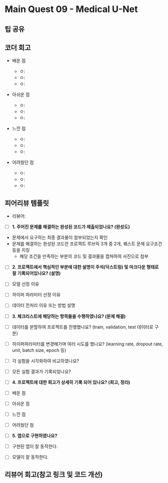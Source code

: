 # Main Quest 09 - Medical U-Net

## 팁 공유

## 코더 회고

- 배운 점
  - ㅇ:
  - ㅇ:
  - ㅇ:

- 아쉬운 점
  - ㅇ:
  - ㅇ:
  - ㅇ:

- 느낀 점
  - ㅇ:
  - ㅇ:
  - ㅇ:

- 어려웠던 점
  - ㅇ:
  - ㅇ:
  - ㅇ:

## 피어리뷰 템플릿

- 리뷰어:

- [ ]  **1. 주어진 문제를 해결하는 완성된 코드가 제출되었나요? (완성도)**
  - 문제에서 요구하는 최종 결과물이 첨부되었는지 확인
  - 문제를 해결하는 완성된 코드란 프로젝트 루브릭 3개 중 2개,
    퀘스트 문제 요구조건 등을 지칭
    - 해당 조건을 만족하는 부분의 코드 및 결과물을 캡쳐하여 사진으로 첨부

- [ ]  **2. 프로젝트에서 핵심적인 부분에 대한 설명이 주석(닥스트링) 및 마크다운 형태로 잘 기록되어있나요? (설명)**
  - [ ]  모델 선정 이유
  - [ ]  하이퍼 파라미터 선정 이유
  - [ ]  데이터 전처리 이유 또는 방법 설명

- [ ]  **3. 체크리스트에 해당하는 항목들을 수행하였나요? (문제 해결)**
  - [ ]  데이터를 분할하여 프로젝트를 진행했나요? (train, validation, test 데이터로 구분)
  - [ ]  하이퍼파라미터를 변경해가며 여러 시도를 했나요? (learning rate, dropout rate, unit, batch size, epoch 등)
  - [ ]  각 실험을 시각화하여 비교하였나요?
  - [ ]  모든 실험 결과가 기록되었나요?

- [ ]  **4. 프로젝트에 대한 회고가 상세히 기록 되어 있나요? (회고, 정리)**
  - [ ]  배운 점
  - [ ]  아쉬운 점
  - [ ]  느낀 점
  - [ ]  어려웠던 점

- [ ]  **5.  앱으로 구현하였나요?**
  - [ ]  구현된 앱이 잘 동작한다.
  - [ ]  모델이 잘 동작한다.

## 리뷰어 회고(참고 링크 및 코드 개선)

```Plaintext

```
